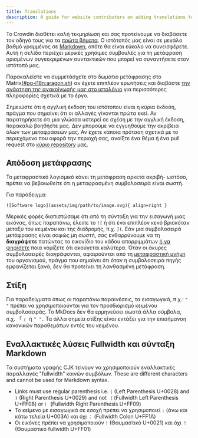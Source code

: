 ```yaml
---
title: Translations
description: A guide for website contributors on adding translations to our website.
---
```


Το Crowdin διαθέτει καλή τεκμηρίωση και σας προτείνουμε να διαβάσετε τον οδηγό τους για τα [πρώτα βήματα](https://support.crowdin.com/crowdin-intro). Ο ιστότοπός μας είναι σε μεγάλο βαθμό γραμμένος σε [Markdown](https://en.wikipedia.org/wiki/Markdown), οπότε θα είναι εύκολο να συνεισφέρετε. Αυτή η σελίδα περιέχει μερικές χρήσιμες συμβουλές για τη μετάφραση ορισμένων συγκεκριμένων συντακτικών που μπορεί να συναντήσετε στον ιστότοπό μας.

Παρακαλείστε να συμμετάσχετε στο δωμάτιο μετάφρασης στο Matrix[(#pg-i18n:aragon.sh](https://matrix.to/#/%23pg-i18n:aragon.sh)) αν έχετε επιπλέον ερωτήσεις και διαβάστε [την ανάρτηση της ανακοίνωσής μας στο ιστολόγιο](https://blog.privacyguides.org/2023/02/26/i18n-announcement) για περισσότερες πληροφορίες σχετικά με το έργο.

Σημειώστε ότι η αγγλική έκδοση του ιστότοπου είναι η κύρια έκδοση, πράγμα που σημαίνει ότι οι αλλαγές γίνονται πρώτα εκεί. Αν παρατηρήσετε ότι μια γλώσσα υστερεί σε σχέση με την αγγλική έκδοση, παρακαλώ βοηθήστε μας. Δεν μπορούμε να εγγυηθούμε την ακρίβεια όλων των μεταφράσεών μας. Αν έχετε κάποια πρόταση σχετικά με το περιεχόμενο που αφορά την περιοχή σας, ανοίξτε ένα θέμα ή ένα pull request στο [κύριο repository](https://github.com/privacyguides/privacyguides.org) μας.

## Απόδοση μετάφρασης

Το μεταφραστικό λογισμικό κάνει τη μετάφραση αρκετά ακριβή- ωστόσο, πρέπει να βεβαιωθείτε ότι η μεταφρασμένη συμβολοσειρά είναι σωστή.

Για παράδειγμα:

```text
![Software logo](assets/img/path/to/image.svg){ align=right }
```

Μερικές φορές διαπιστώσαμε ότι από τη σύνταξη για την εισαγωγή μιας εικόνας, όπως παραπάνω, έλειπε το `![` ή ότι ένα επιπλέον κενό βρισκόταν μεταξύ του κειμένου και της διαδρομής, π.χ. `](`. Εάν μια συμβολοσειρά μετάφρασης είναι σαφώς μη σωστή, σας ενθαρρύνουμε να τη **διαγράψετε** πατώντας το εικονίδιο του κάδου απορριμμάτων [ή να ψηφίσετε](https://support.crowdin.com/enterprise/getting-started-for-volunteers/#voting-view) ποια νομίζετε ότι ακούγεται καλύτερα. Όταν οι άκυρες συμβολοσειρές διαγράφονται, αφαιρούνται από τη [μεταφραστική μνήμη](https://support.crowdin.com/enterprise/translation-memory) του οργανισμού, πράγμα που σημαίνει ότι όταν η συμβολοσειρά πηγής εμφανίζεται ξανά, δεν θα προτείνει τη λανθασμένη μετάφραση.

## Στίξη

Για παραδείγματα όπως οι παραπάνω παραινέσεις, τα εισαγωγικά, π.χ.: `" "` πρέπει να χρησιμοποιούνται για τον προσδιορισμό κειμένου συμβολοσειράς. Το MkDocs δεν θα ερμηνεύσει σωστά άλλα σύμβολα, π.χ. 「 `」` ή `" ".` Τα άλλα σημεία στίξης είναι εντάξει για την επισήμανση κανονικών παραθεμάτων εντός του κειμένου.

## Εναλλακτικές λύσεις Fullwidth και σύνταξη Markdown

Τα συστήματα γραφής CJK τείνουν να χρησιμοποιούν εναλλακτικές παραλλαγές "fullwidth" κοινών συμβόλων. These are different characters and cannot be used for Markdown syntax.

- Links must use regular parenthesis i.e. `(` (Left Parenthesis U+0028) and `)` (Right Parenthesis U+0029) and not `（` (Fullwidth Left Parenthesis U+FF08) or `）` (Fullwidth Right Parenthesis U+FF09)
- Το κείμενο με εισαγωγικά σε εσοχή πρέπει να χρησιμοποιεί `:` (άνω και κάτω τελεία U+003A) και όχι `：` (Fullwidth Colon U+FF1A)
- Οι εικόνες πρέπει να χρησιμοποιούν `!` (Θαυμαστικό U+0021) και όχι `！` (Θαυμαστικό fullwidth U+FF01)
